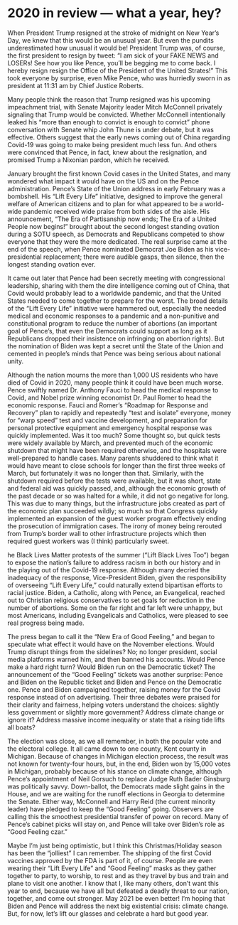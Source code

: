 # 2020 in review — what a year, hey?


When President Trump resigned at the stroke of midnight on New Year’s Day, we knew that this would be an unusual year. But even the pundits underestimated how unusual it would be! President Trump was, of course, the first president to resign by tweet: “I am sick of your FAKE NEWS and LOSERs! See how you like Pence, you’ll be begging me to come back. I hereby resign resign the Office of the President of the United Strates!” This took everyone by surprise, even Mike Pence, who was hurriedly sworn in as president at 11:31 am by Chief Justice Roberts.

Many people think the reason that Trump resigned was his upcoming impeachment trial, with Senate Majority leader Mitch McConnell privately signaling that Trump would be convicted. Whether McConnell intentionally leaked his “more than enough to convict is enough to convict” phone conversation with Senate whip John Thune is under debate, but it was effective. Others suggest that the early news coming out of China regarding Covid-19 was going to make being president much less fun. And others were convinced that Pence, in fact, knew about the resignation, and promised Trump a Nixonian pardon, which he received.

January brought the first known Covid cases in the United States, and many wondered what impact it would have on the US and on the Pence administration. Pence’s State of the Union address in early February was a bombshell. His “Lift Every Life” initiative, designed to improve the general welfare of American citizens and to plan for what appeared to be a world-wide pandemic received wide praise from both sides of the aisle. His announcement, “The Era of Partisanship now ends; The Era of a United People now begins!” brought about the second longest standing ovation during a SOTU speech, as Democrats and Republicans competed to show everyone that they were the more dedicated. The real surprise came at the end of the speech, when Pence nominated Democrat Joe Biden as his vice-presidential replacement; there were audible gasps, then silence, then the longest standing ovation ever.

It came out later that Pence had been secretly meeting with congressional leadership, sharing with them the dire intelligence coming out of China, that Covid would probably lead to a worldwide pandemic, and that the United States needed to come together to prepare for the worst. The broad details of the “Lift Every Life” initiative were hammered out, especially the needed medical and economic responses to a pandemic and a non-punitive and constitutional program to reduce the number of abortions (an important goal of Pence’s, that even the Democrats could support as long as it Republicans dropped their insistence on infringing on abortion rights). But the nomination of Biden was kept a secret until the State of the Union and cemented in people’s minds that Pence was being serious about national unity.

Although the nation mourns the more than 1,000 US residents who have died of Covid in 2020, many people think it could have been much worse. Pence swiftly named Dr. Anthony Fauci to head the medical response to Covid, and Nobel prize winning economist Dr. Paul Romer to head the economic response. Fauci and Romer’s “Roadmap for Response and Recovery” plan to rapidly and repeatedly “test and isolate” everyone, money for “warp speed” test and vaccine development, and preparation for personal protective equipment and emergency hospital response was quickly implemented. Was it too much? Some thought so, but quick tests were widely available by March, and prevented much of the economic shutdown that might have been required otherwise, and the hospitals were well-prepared to handle cases. Many parents shuddered to think what it would have meant to close schools for longer than the first three weeks of March, but fortunately it was no longer than that. Similarly, with the shutdown required before the tests were available, but it was short, state and federal aid was quickly passed, and, although the economic growth of the past decade or so was halted for a while, it did not go negative for long. This was due to many things, but the infrastructure jobs created as part of the economic plan succeeded wildly; so much so that Congress quickly implemented an expansion of the guest worker program effectively ending the prosecution of immigration cases. The irony of money being rerouted from Trump’s border wall to other infrastructure projects which then required guest workers was (I think) particularly sweet. 

he Black Lives Matter protests of the summer (“Lift Black Lives Too”) began to expose the nation’s failure to address racism in both our history and in the playing out of the Covid-19 response. Although many decried the inadequacy of the response, Vice-President Biden, given the responsibility of overseeing “Lift Every Life,” could naturally extend bipartisan efforts to racial justice. Biden, a Catholic, along with Pence, an Evangelical, reached out to Christian religious conservatives to set goals for reduction in the number of abortions. Some on the far right and far left were unhappy, but most Americans, including Evangelicals and Catholics, were pleased to see real progress being made. 

The press began to call it the “New Era of Good Feeling,” and began to speculate what effect it would have on the November elections. Would Trump disrupt things from the sidelines? No; no longer president, social media platforms warned him, and then banned his accounts. Would Pence make a hard right turn? Would Biden run on the Democratic ticket? The announcement of the “Good Feeling” tickets was another surprise: Pence and Biden on the Republic ticket and Biden and Pence on the Democratic one. Pence and Biden campaigned together, raising money for the Covid response instead of on advertising. Their three debates were praised for their clarity and fairness, helping voters understand the choices: slightly less government or slightly more government? Address climate change or ignore it? Address massive income inequality or state that a rising tide lifts all boats?

The election was close, as we all remember, in both the popular vote and the electoral college. It all came down to one county, Kent county in Michigan. Because of changes in Michigan election process, the result was not known for twenty-four hours, but, in the end, Biden won by 15,000 votes in Michigan, probably because of his stance on climate change, although Pence’s appointment of Neil Gorsuch to replace Judge Ruth Bader Ginsburg was politically savvy. Down-ballot, the Democrats made slight gains in the House, and we are waiting for the runoff elections in Georgia to determine the Senate. Either way, McConnell and Harry Reid (the current minority leader) have pledged to keep the “Good Feeling” going. Observers are calling this the smoothest presidential transfer of power on record. Many of Pence’s cabinet picks will stay on, and Pence will take over Biden’s role as “Good Feeling czar.” 

Maybe I’m just being optimistic, but I think this Christmas/Holiday season has been the “jolliest” I can remember. The shipping of the first Covid vaccines approved by the FDA is part of it, of course. People are even wearing their “Lift Every Life” and “Good Feeling” masks as they gather together to party, to worship, to rest and as they travel by bus and train and plane to visit one another.  I know that I, like many others, don’t want this year to end, because we have all but defeated a deadly threat to our nation, together, and come out stronger. May 2021 be even better! I’m hoping that Biden and Pence will address the next big existential crisis: climate change. But, for now, let’s lift our glasses and celebrate a hard but good year.


</body>

</html>
